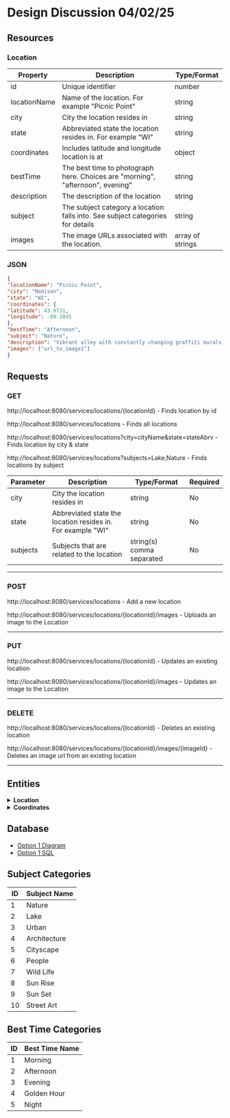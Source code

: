 # Design Discussion 04/02/25

## Resources

### Location

|Property| Description                                                                    |Type/Format|
|---|--------------------------------------------------------------------------------|---|
|id| Unique identifier                                                              |number|
|locationName| Name of the location. For example "Picnic Point"                               |string|
|city| City the location resides in                                                   |string|
|state| Abbreviated state the location resides in. For example "WI"                    |string|
|coordinates| Includes latitude and longitude location is at                                 |object|
|bestTime| The best time to photograph here. Choices are "morning", "afternoon", evening" |string|
|description| The description of the location                                                |string|
|subject| The subject category a location falls into. See subject categories for details |string|
|images| The image URLs associated with the location.                                   |array of strings|

### JSON
```json
{
"locationName": "Picnic Point",
"city": "Madison",
"state": "WI",
"coordinates": {
"latitude": 43.0731,
"longitude": -89.3845
},
"bestTime": "Afternoon",
"subject": "Nature",
"description": "Vibrant alley with constantly changing graffiti murals.",
"images": ["url_to_image1"]
}
```



## Requests


### GET

http://localhost:8080/services/locations/{locationId} - Finds location by id


http://localhost:8080/services/locations - Finds all locations

http://localhost:8080/services/locations?city=cityName&state=stateAbrv - Finds location by city & state

http://localhost:8080/services/locations?subjects=Lake,Nature - Finds locations by subject

|Parameter|Description|Type/Format| Required |
|---|---|---|---|
|city|City the location resides in|string| No|
|state|Abbreviated state the location resides in. For example "WI"|string| No|
|subjects|Subjects that are related to the location|string(s) comma separated| No|


---

### POST

http://localhost:8080/services/locations -  Add a new location<br>

http://localhost:8080/services/locations/{locationId}/images - Uploads an image to the Location<br>

---

### PUT 
http://localhost:8080/services/locations/{locationId} - Updates an existing location

http://localhost:8080/services/locations/{locationId}/images - Updates an image to the Location<br>

---

### DELETE
http://localhost:8080/services/locations/{locationId} - Deletes an existing location

http://localhost:8080/services/locations/{locationId}/images/{imageId} - Deletes an image url from an existing location

---


## Entities

<details>
<summary><strong>Location</strong></summary>

- private String locationName;
- private String city;
- private String stateCode;
- private Coordinates coordinates
- private String bestTime;
- private String description;
- private String Subject;
- private List\<String> images;
</details>

<details>
<summary><strong>Coordinates</strong></summary>

- private double latitude;
- private double longitude;
</details>

## Database
* [Option 1 Diagram](db/photo_chasers_db_design.png)
* [Option 1 SQL](db/createTables.sql)

## Subject Categories
| ID | Subject Name    |
|----|-----------------|
| 1  | Nature          |
| 2  | Lake            |
| 3  | Urban           |
| 4  | Architecture    |
| 5  | Cityscape       |
| 6  | People          |
| 7  | Wild Life       |
| 8  | Sun Rise        |
| 9  | Sun Set         |
| 10 | Street Art |

## Best Time Categories
| ID | Best Time Name |
|----|----------------|
| 1  | Morning        |
| 2  | Afternoon      |
| 3  | Evening        |
| 4  | Golden Hour    |
| 5  | Night          |
